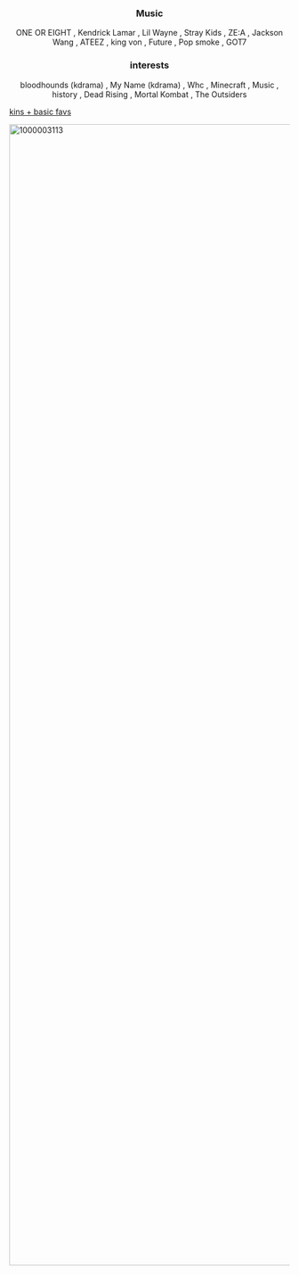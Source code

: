 ###     <p align="center">Music</p>

<p align="center"> ONE OR EIGHT , Kendrick Lamar , Lil Wayne , Stray Kids , ZE:A , Jackson Wang , ATEEZ , king von , Future , Pop smoke , GOT7</p>

###     <p align="center"> interests </p>

<p align="center"> bloodhounds (kdrama) , My Name (kdrama) , Whc , Minecraft , Music , history , Dead Rising , Mortal Kombat , The Outsiders </p>

[kins + basic favs](https://p0orple.straw.page)

<img width="2048" height="2048" alt="1000003113" src="https://github.com/user-attachments/assets/c5b7c42a-0ba4-409d-8b4b-4d3dc6ad4dd2" />
